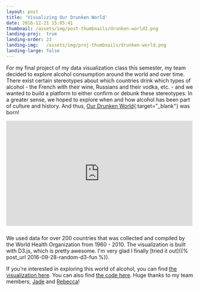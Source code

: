 ```yaml
---
layout: post
title: 'Visualizing Our Drunken World'
date: 2016-12-21 15:05:41
thumbnail: /assets/img/post-thumbnails/drunken-world2.png
landing-proj:  true
landing-order: 23
landing-img:   /assets/img/proj-thumbnails/drunken-world.png
landing-large: false
---
```


For my final project of my data visualization class this semester, my team decided to explore alcohol consumption around the world and over time. There exist certain stereotypes about which countries drink which types of alcohol - the French with their wine, Russians and their vodka, etc. - and we wanted to build a platform to either confirm or debunk these stereotypes. In a greater sense, we hoped to explore when and how alcohol has been part of culture and history. And thus, [Our Drunken World](http://link.ben-tanen.com/drunken-world/){:target="_blank"} was born!

<!-- more -->
    
<iframe class="youtube-vid" width="500" height="281" style="margin-bottom: 10px;" src="https://www.youtube.com/embed/O-eeiWZ7WRY" frameborder="0" allowfullscreen></iframe>

We used data for over 200 countries that was collected and compiled by the World Health Organization from 1960 - 2010. The visualization is built with D3.js, which is pretty awesome. I'm very glad I finally [tried it out]({% post_url 2016-09-28-random-d3-fun %}).

If you're interested in exploring this world of alcohol, you can find [the visualization here](http://link.ben-tanen.com/drunken-world/). You can also find [the code here](https://github.com/jadeyychan/DrunkenWorld). Huge thanks to my team members, [Jade](https://jadeyychan.github.io/) and [Rebecca](https://github.com/rlrlarson)!




